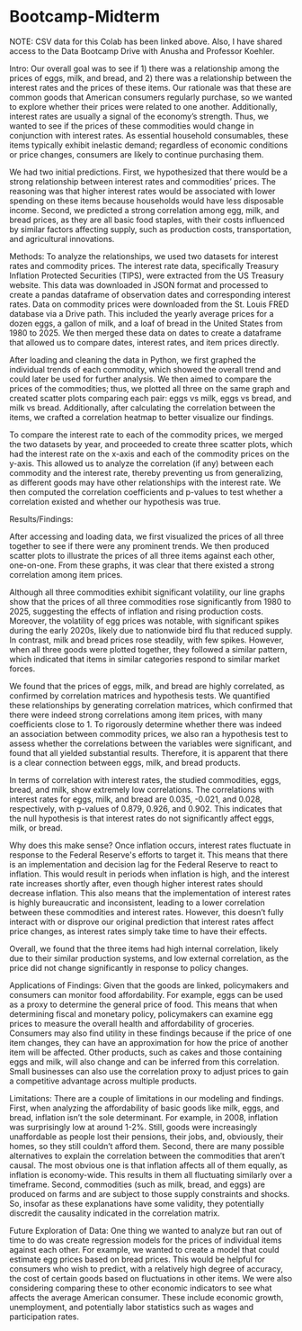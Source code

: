 # Bootcamp-Midterm
NOTE: CSV data for this Colab has been linked above. Also, I have shared access to the Data Bootcamp Drive with Anusha and Professor Koehler.


Intro: 
  Our overall goal was to see if 1) there was a relationship among the prices of eggs, milk, and bread, and 2) there was a relationship between the interest rates and the prices of these items. Our rationale was that these are common goods that American consumers regularly purchase, so we wanted to explore whether their prices were related to one another. Additionally, interest rates are usually a signal of the economy’s strength. Thus, we wanted to see if the prices of these commodities would change in conjunction with interest rates. As essential household consumables, these items typically exhibit inelastic demand; regardless of economic conditions or price changes, consumers are likely to continue purchasing them. 

  We had two initial predictions. First, we hypothesized that there would be a strong relationship between interest rates and commodities’ prices. The reasoning was that higher interest rates would be associated with lower spending on these items because households would have less disposable income. Second, we predicted a strong correlation among egg, milk, and bread prices, as they are all basic food staples, with their costs influenced by similar factors affecting supply, such as production costs, transportation, and agricultural innovations.


Methods:
  To analyze the relationships, we used two datasets for interest rates and commodity prices. The interest rate data, specifically Treasury Inflation Protected Securities (TIPS), were extracted from the US Treasury website. This data was downloaded in JSON format and processed to create a pandas dataframe of observation dates and corresponding interest rates. Data on commodity prices were downloaded from the St. Louis FRED database via a Drive path. This included the yearly average prices for a dozen eggs, a gallon of milk, and a loaf of bread in the United States from 1980 to 2025. We then merged these data on dates to create a dataframe that allowed us to compare dates, interest rates, and item prices directly.

  After loading and cleaning the data in Python, we first graphed the individual trends of each commodity, which showed the overall trend and could later be used for further analysis. We then aimed to compare the prices of the commodities; thus, we plotted all three on the same graph and created scatter plots comparing each pair: eggs vs milk, eggs vs bread, and milk vs bread. Additionally, after calculating the correlation between the items, we crafted a correlation heatmap to better visualize our findings. 

  To compare the interest rate to each of the commodity prices, we merged the two datasets by year, and proceeded to create three scatter plots, which had the interest rate on the x-axis and each of the commodity prices on the y-axis. This allowed us to analyze the correlation (if any) between each commodity and the interest rate, thereby preventing us from generalizing, as different goods may have other relationships with the interest rate. We then computed the correlation coefficients and p-values to test whether a correlation existed and whether our hypothesis was true.


Results/Findings: 

  After accessing and loading data, we first visualized the prices of all three together to see if there were any prominent trends. We then produced scatter plots to illustrate the prices of all three items against each other, one-on-one. From these graphs, it was clear that there existed a strong correlation among item prices.
	
  Although all three commodities exhibit significant volatility, our line graphs show that the prices of all three commodities rose significantly from 1980 to 2025, suggesting the effects of inflation and rising production costs. Moreover, the volatility of egg prices was notable, with significant spikes during the early 2020s, likely due to nationwide bird flu that reduced supply. In contrast, milk and bread prices rose steadily, with few spikes. However, when all three goods were plotted together, they followed a similar pattern, which indicated that items in similar categories respond to similar market forces.

  We found that the prices of eggs, milk, and bread are highly correlated, as confirmed by correlation matrices and hypothesis tests. We quantified these relationships by generating correlation matrices, which confirmed that there were indeed strong correlations among item prices, with many coefficients close to 1. To rigorously determine whether there was indeed an association between commodity prices, we also ran a hypothesis test to assess whether the correlations between the variables were significant, and found that all yielded substantial results. Therefore, it is apparent that there is a clear connection between eggs, milk, and bread products. 

  In terms of correlation with interest rates, the studied commodities, eggs, bread, and milk, show extremely low correlations. The correlations with interest rates for eggs, milk, and bread are 0.035, -0.021, and 0.028, respectively, with p-values of 0.879, 0.926, and 0.902. This indicates that the null hypothesis is that interest rates do not significantly affect eggs, milk, or bread. 

  Why does this make sense? Once inflation occurs, interest rates fluctuate in response to the Federal Reserve's efforts to target it. This means that there is an implementation and decision lag for the Federal Reserve to react to inflation. This would result in periods when inflation is high, and the interest rate increases shortly after, even though higher interest rates should decrease inflation. This also means that the implementation of interest rates is highly bureaucratic and inconsistent, leading to a lower correlation between these commodities and interest rates. However, this doesn’t fully interact with or disprove our original prediction that interest rates affect price changes, as interest rates simply take time to have their effects. 

  Overall, we found that the three items had high internal correlation, likely due to their similar production systems, and low external correlation, as the price did not change significantly in response to policy changes. 



Applications of Findings: 
	Given that the goods are linked, policymakers and consumers can monitor food affordability. For example, eggs can be used as a proxy to determine the general price of food. This means that when determining fiscal and monetary policy, policymakers can examine egg prices to measure the overall health and affordability of groceries. Consumers may also find utility in these findings because if the price of one item changes, they can have an approximation for how the price of another item will be affected. Other products, such as cakes and those containing eggs and milk, will also change and can be inferred from this correlation. Small businesses can also use the correlation proxy to adjust prices to gain a competitive advantage across multiple products. 

Limitations:
  There are a couple of limitations in our modeling and findings. First, when analyzing the affordability of basic goods like milk, eggs, and bread, inflation isn’t the sole determinant. For example, in 2008, inflation was surprisingly low at around 1-2%. Still, goods were increasingly unaffordable as people lost their pensions, their jobs, and, obviously, their homes, so they still couldn’t afford them. 
Second, there are many possible alternatives to explain the correlation between the commodities that aren’t causal. The most obvious one is that inflation affects all of them equally, as inflation is economy-wide. This results in them all fluctuating similarly over a timeframe. Second, commodities (such as milk, bread, and eggs) are produced on farms and are subject to those supply constraints and shocks. So, insofar as these explanations have some validity, they potentially discredit the causality indicated in the correlation matrix. 

Future Exploration of Data:
	One thing we wanted to analyze but ran out of time to do was create regression models for the prices of individual items against each other. For example, we wanted to create a model that could estimate egg prices based on bread prices. This would be helpful for consumers who wish to predict, with a relatively high degree of accuracy, the cost of certain goods based on fluctuations in other items. We were also considering comparing these to other economic indicators to see what affects the average American consumer. These include economic growth, unemployment, and potentially labor statistics such as wages and participation rates. 




